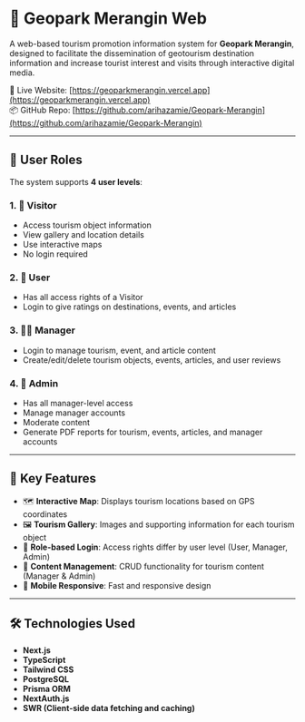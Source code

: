 # 🌋 Geopark Merangin Web

A web-based tourism promotion information system for **Geopark Merangin**, designed to facilitate the dissemination of geotourism destination information and increase tourist interest and visits through interactive digital media.

🔗 Live Website: [https://geoparkmerangin.vercel.app](https://geoparkmerangin.vercel.app)  
📦 GitHub Repo: [https://github.com/arihazamie/Geopark-Merangin](https://github.com/arihazamie/Geopark-Merangin)

---

## 👥 User Roles

The system supports **4 user levels**:

### 1. 🧍 Visitor

- Access tourism object information
- View gallery and location details
- Use interactive maps
- No login required

### 2. 🧍 User

- Has all access rights of a Visitor
- Login to give ratings on destinations, events, and articles

### 3. 🧑‍💼 Manager

- Login to manage tourism, event, and article content
- Create/edit/delete tourism objects, events, articles, and user reviews

### 4. 👮 Admin

- Has all manager-level access
- Manage manager accounts
- Moderate content
- Generate PDF reports for tourism, events, articles, and manager accounts

---

## 🚀 Key Features

- 🗺️ **Interactive Map**: Displays tourism locations based on GPS coordinates
- 🖼️ **Tourism Gallery**: Images and supporting information for each tourism object
- 🔐 **Role-based Login**: Access rights differ by user level (User, Manager, Admin)
- 📝 **Content Management**: CRUD functionality for tourism content (Manager & Admin)
- 📱 **Mobile Responsive**: Fast and responsive design

---

## 🛠️ Technologies Used

- **Next.js**
- **TypeScript**
- **Tailwind CSS**
- **PostgreSQL**
- **Prisma ORM**
- **NextAuth.js**
- **SWR (Client-side data fetching and caching)**
